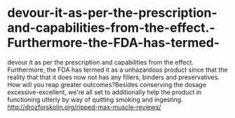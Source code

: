 # devour-it-as-per-the-prescription-and-capabilities-from-the-effect.-Furthermore-the-FDA-has-termed-
devour it as per the prescription and capabilities from the effect. Furthermore, the FDA has termed it as a unhazardous product since that the reality that that it does now not has any fillers, binders and preservatives. How will you reap greater outcomes?Besides conserving the dosage excessive-excellent, we're all set to additionally help the product in functioning  utterly  by way of quitting  smoking  and ingesting. http://drozforskolin.org/ripped-max-muscle-reviews/
